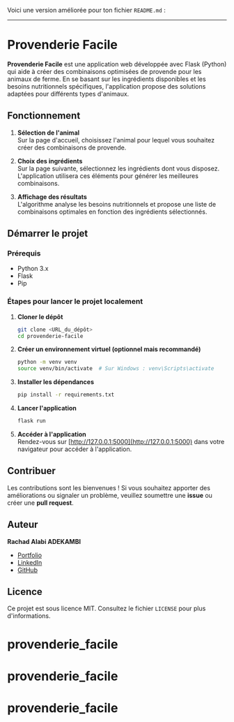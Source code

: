 Voici une version améliorée pour ton fichier `README.md` :

---

# Provenderie Facile

**Provenderie Facile** est une application web développée avec Flask (Python) qui aide à créer des combinaisons optimisées de provende pour les animaux de ferme. En se basant sur les ingrédients disponibles et les besoins nutritionnels spécifiques, l'application propose des solutions adaptées pour différents types d'animaux.

## Fonctionnement

1. **Sélection de l'animal**  
   Sur la page d'accueil, choisissez l'animal pour lequel vous souhaitez créer des combinaisons de provende.
   
2. **Choix des ingrédients**  
   Sur la page suivante, sélectionnez les ingrédients dont vous disposez. L'application utilisera ces éléments pour générer les meilleures combinaisons.

3. **Affichage des résultats**  
   L'algorithme analyse les besoins nutritionnels et propose une liste de combinaisons optimales en fonction des ingrédients sélectionnés.

## Démarrer le projet

### Prérequis

- Python 3.x
- Flask
- Pip

### Étapes pour lancer le projet localement

1. **Cloner le dépôt**
   ```bash
   git clone <URL_du_dépôt>
   cd provenderie-facile
   ```

2. **Créer un environnement virtuel (optionnel mais recommandé)**
   ```bash
   python -m venv venv
   source venv/bin/activate  # Sur Windows : venv\Scripts\activate
   ```

3. **Installer les dépendances**
   ```bash
   pip install -r requirements.txt
   ```

4. **Lancer l'application**
   ```bash
   flask run
   ```

5. **Accéder à l'application**  
   Rendez-vous sur [http://127.0.0.1:5000](http://127.0.0.1:5000) dans votre navigateur pour accéder à l'application.

## Contribuer

Les contributions sont les bienvenues ! Si vous souhaitez apporter des améliorations ou signaler un problème, veuillez soumettre une **issue** ou créer une **pull request**.

## Auteur

**Rachad Alabi ADEKAMBI**

- [Portfolio](https://rachad-alabi-adekambi.github.io/portfolio/)
- [LinkedIn](https://github.com/Rachad-Alabi-ADEKAMBI/)
- [GitHub](https://www.linkedin.com/in/rachad-alabi-adekambi-2753a21b5/)

## Licence

Ce projet est sous licence MIT. Consultez le fichier `LICENSE` pour plus d'informations.
# provenderie_facile
# provenderie_facile
# provenderie_facile
